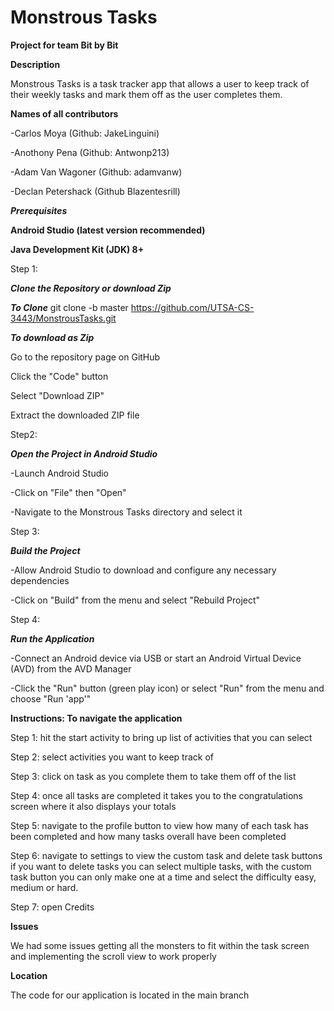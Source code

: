 # Monstrous Tasks
**Project for team Bit by Bit**

**Description**

Monstrous Tasks is a task tracker app that allows a user to keep track of their weekly tasks and mark them off as the user completes them.

**Names of all contributors**

-Carlos Moya (Github: JakeLinguini)

-Anothony Pena (Github: Antwonp213)

-Adam Van Wagoner (Github: adamvanw)

-Declan Petershack (Github Blazentesrill)


***Prerequisites***

**Android Studio (latest version recommended)**

**Java Development Kit (JDK) 8+**

Step 1:

***Clone the Repository or download Zip***

***To Clone***
git clone -b master https://github.com/UTSA-CS-3443/MonstrousTasks.git

***To download as Zip***

Go to the repository page on GitHub

Click the "Code" button

Select "Download ZIP"

Extract the downloaded ZIP file

Step2:

***Open the Project in Android Studio***

-Launch Android Studio

-Click on "File" then "Open"

-Navigate to the Monstrous Tasks directory and select it

Step 3:

***Build the Project***

-Allow Android Studio to download and configure any necessary dependencies

-Click on "Build" from the menu and select "Rebuild Project"

Step 4:

***Run the Application***

-Connect an Android device via USB or start an Android Virtual Device (AVD) from the AVD Manager

-Click the "Run" button (green play icon) or select "Run" from the menu and choose "Run 'app'"

**Instructions: To navigate the application**

Step 1: hit the start activity to bring up list of activities that you can select

Step 2: select activities you want to keep track of

Step 3: click on task as you complete them to take them off of the list

Step 4: once all tasks are completed it takes you to the congratulations screen where it also displays your totals

Step 5: navigate to the profile button to view how many of each task has been completed and how many tasks overall have been completed

Step 6: navigate to settings to view the custom task and delete task buttons if you want to delete tasks you can select multiple tasks, with the custom task button you can only make one at a time and select the difficulty easy, medium or hard.

Step 7: open Credits

**Issues**

We had some issues getting all the monsters to fit within the task screen and implementing the scroll view to work properly

**Location**

The code for our application is located in the main branch

